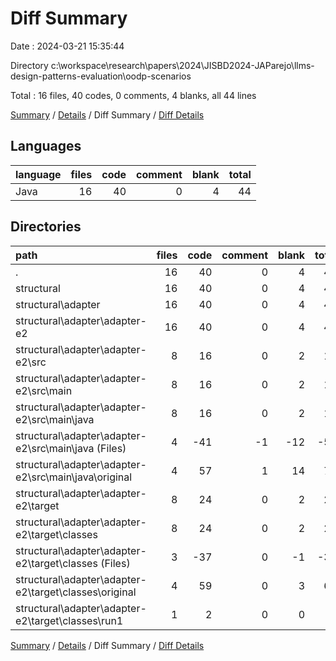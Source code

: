 # Diff Summary

Date : 2024-03-21 15:35:44

Directory c:\\workspace\\research\\papers\\2024\\JISBD2024-JAParejo\\llms-design-patterns-evaluation\\oodp-scenarios

Total : 16 files,  40 codes, 0 comments, 4 blanks, all 44 lines

[Summary](results.md) / [Details](details.md) / Diff Summary / [Diff Details](diff-details.md)

## Languages
| language | files | code | comment | blank | total |
| :--- | ---: | ---: | ---: | ---: | ---: |
| Java | 16 | 40 | 0 | 4 | 44 |

## Directories
| path | files | code | comment | blank | total |
| :--- | ---: | ---: | ---: | ---: | ---: |
| . | 16 | 40 | 0 | 4 | 44 |
| structural | 16 | 40 | 0 | 4 | 44 |
| structural\\adapter | 16 | 40 | 0 | 4 | 44 |
| structural\\adapter\\adapter-e2 | 16 | 40 | 0 | 4 | 44 |
| structural\\adapter\\adapter-e2\\src | 8 | 16 | 0 | 2 | 18 |
| structural\\adapter\\adapter-e2\\src\\main | 8 | 16 | 0 | 2 | 18 |
| structural\\adapter\\adapter-e2\\src\\main\\java | 8 | 16 | 0 | 2 | 18 |
| structural\\adapter\\adapter-e2\\src\\main\\java (Files) | 4 | -41 | -1 | -12 | -54 |
| structural\\adapter\\adapter-e2\\src\\main\\java\\original | 4 | 57 | 1 | 14 | 72 |
| structural\\adapter\\adapter-e2\\target | 8 | 24 | 0 | 2 | 26 |
| structural\\adapter\\adapter-e2\\target\\classes | 8 | 24 | 0 | 2 | 26 |
| structural\\adapter\\adapter-e2\\target\\classes (Files) | 3 | -37 | 0 | -1 | -38 |
| structural\\adapter\\adapter-e2\\target\\classes\\original | 4 | 59 | 0 | 3 | 62 |
| structural\\adapter\\adapter-e2\\target\\classes\\run1 | 1 | 2 | 0 | 0 | 2 |

[Summary](results.md) / [Details](details.md) / Diff Summary / [Diff Details](diff-details.md)
